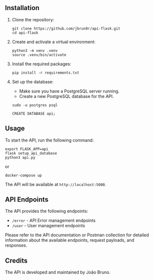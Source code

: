 ## Installation

1. Clone the repository:

   ```shell
   git clone https://github.com/jbrun0r/api-flask.git
   cd api-flask
   ```

2. Create and activate a virtual environment:

   ```shell
   python3 -m venv .venv
   source .venv/bin/activate
   ```

3. Install the required packages:

   ```shell
   pip install -r requirements.txt
   ```

4. Set up the database:

   - Make sure you have a PostgreSQL server running.
   - Create a new PostgreSQL database for the API.

   ```shell
   sudo -u postgres psql
   ```

   ```shell
   CREATE DATABASE api;
   ```

## Usage

To start the API, run the following command:

```shell
export FLASK_APP=api
flask setup_api_database
python3 api.py
```

or

```shell
docker-compose up
```

The API will be available at `http://localhost:5000`.

## API Endpoints

The API provides the following endpoints:

- `/error` - API Error management endpoints
- `/user` - User management endpoints

Please refer to the API documentation or Postman collection for detailed information about the available endpoints, request payloads, and responses.

## Credits

The API is developed and maintained by João Bruno.
